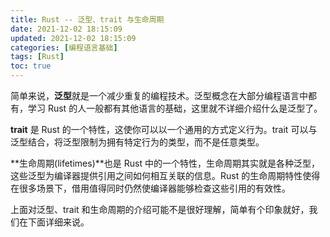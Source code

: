 ```yaml
---
title: Rust -- 泛型、trait 与生命周期
date: 2021-12-02 18:15:09
updated: 2021-12-02 18:15:09
categories: [编程语言基础]
tags: [Rust]
toc: true
---
```




简单来说，**泛型**就是一个减少重复的编程技术。泛型概念在大部分编程语言中都有，学习 Rust 的人一般都有其他语言的基础，这里就不详细介绍什么是泛型了。

**trait** 是 Rust 的一个特性，这使你可以以一个通用的方式定义行为。trait 可以与泛型结合，将泛型限制为拥有特定行为的类型，而不是任意类型。

**生命周期(lifetimes)**也是 Rust 中的一个特性，生命周期其实就是各种泛型，这些泛型为编译器提供引用之间如何相互关联的信息。Rust 的生命周期特性使得在很多场景下，借用值得同时仍然使编译器能够检查这些引用的有效性。



上面对泛型、trait 和生命周期的介绍可能不是很好理解，简单有个印象就好，我们在下面详细来说。
